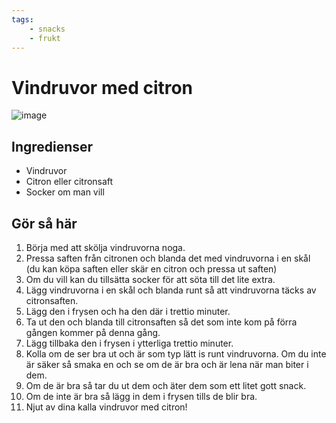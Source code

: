 ```yaml
---
tags:
    - snacks
    - frukt
---
```

# Vindruvor med citron

![image](vindruvor-med-citron.png)

## Ingredienser

- Vindruvor
- Citron eller citronsaft
- Socker om man vill

## Gör så här

1. Börja med att skölja vindruvorna noga.
2. Pressa saften från citronen och blanda det med vindruvorna i en skål (du kan köpa saften eller skär en citron och pressa ut saften)
3. Om du vill kan du tillsätta socker för att söta till det lite extra.
4. Lägg vindruvorna i en skål och blanda runt så att vindruvorna täcks av citronsaften.
5. Lägg den i frysen och ha den där i trettio minuter.
6. Ta ut den och blanda till citronsaften så det som inte kom på förra gången kommer på denna gång.
7. Lägg tillbaka den i frysen i ytterliga trettio minuter.
8. Kolla om de ser bra ut och är som typ lätt is runt vindruvorna. Om du inte är säker så smaka en och se om de är bra och är lena när man biter i dem.
9. Om de är bra så tar du ut dem och äter dem som ett litet gott snack.
10. Om de inte är bra så lägg in dem i frysen tills de blir bra.
11. Njut av dina kalla vindruvor med citron!
